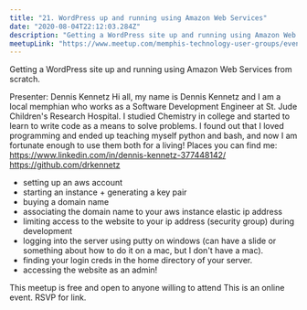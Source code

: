```yaml
---
title: "21. WordPress up and running using Amazon Web Services"
date: "2020-08-04T22:12:03.284Z"
description: "Getting a WordPress site up and running using Amazon Web Services from scratch."
meetupLink: "https://www.meetup.com/memphis-technology-user-groups/events/wvmklrybclbgb/"
---
```


Getting a WordPress site up and running using Amazon Web Services from scratch.

Presenter: Dennis Kennetz
Hi all, my name is Dennis Kennetz and I am a local memphian who works as a Software Development Engineer at St. Jude Children's Research Hospital. I studied Chemistry in college and started to learn to write code as a means to solve problems. I found out that I loved programming and ended up teaching myself python and bash, and now I am fortunate enough to use them both for a living!
Places you can find me:
https://www.linkedin.com/in/dennis-kennetz-377448142/
https://github.com/drkennetz

- setting up an aws account
- starting an instance + generating a key pair
- buying a domain name
- associating the domain name to your aws instance elastic ip address
- limiting access to the website to your ip address (security group) during development
- logging into the server using putty on windows (can have a slide or something about how to do it on a mac, but I don't have a mac).
- finding your login creds in the home directory of your server.
- accessing the website as an admin!

This meetup is free and open to anyone willing to attend
This is an online event. RSVP for link.